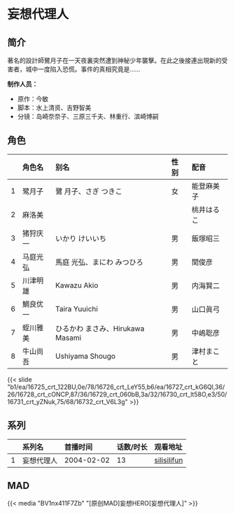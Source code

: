 # 妄想代理人


## 简介

著名的設計師鷺月子在一天夜裏突然遭到神秘少年襲擊。在此之後接連出現新的受害者，城中一度陷入恐慌。事件的真相究竟是……

**制作人员：**
- 原作：今敏
- 脚本：水上清资、吉野智美
- 分镜：岛崎奈奈子、三原三千夫、林重行、滨崎博嗣

## 角色

|     |   角色名   |   别名  | 性别 |  配音  |
|:--- |:------  |:----      |:---  |:--   |
| 1 | 鹭月子 | 鷺 月子、さぎ つきこ | 女 | 能登麻美子 |
| 2 | 麻洛美 |  |  | 桃井はるこ |
| 3 | 猪狩庆一 | いかり けいいち | 男 | 飯塚昭三 |
| 4 | 马庭光弘 | 馬庭 光弘、まにわ みつひろ | 男 | 関俊彦 |
| 5 | 川津明雄 | Kawazu Akio | 男 | 内海賢二 |
| 6 | 鯛良优一 | Taira Yuuichi | 男 | 山口眞弓 |
| 7 | 蛭川雅美 | ひるかわ まさみ、Hirukawa Masami | 男 | 中嶋聡彦 |
| 8 | 牛山尚吾 | Ushiyama Shougo | 男 | 津村まこと |

{{< slide "b1/ea/16725_crt_122BU,0e/78/16726_crt_LeY55,b6/ea/16727_crt_kG6Ql,36/26/16728_crt_cONCP,87/36/16729_crt_060bB,3a/32/16730_crt_lt58O,e3/50/16731_crt_yZNuk,75/68/16732_crt_V6L3g" >}}

## 系列

|     |   系列名   |   首播时间  | 话数/时长  | 观看地址 |
|:---  |:------    |:----      |:---       |:---  |
| 1 | 妄想代理人 | 2004-02-02 | 13 | [silisilifun](https://www.silisilifun.com/vodplay/Rg77777Z/2/1/)  |


## MAD

{{< media  "BV1nx411F7Zb"
"[原创MAD]妄想HERO[妄想代理人]"  >}}
